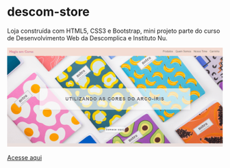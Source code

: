 # descom-store

Loja construída com HTML5, CSS3 e Bootstrap, mini projeto parte do curso de Desenvolvimento Web da Descomplica e Instituto Nu.

![preview Magia em Cores](./src/img/preview/preview-magia.png)

[Acesse aqui](https://frassing.github.io/descom-store/)